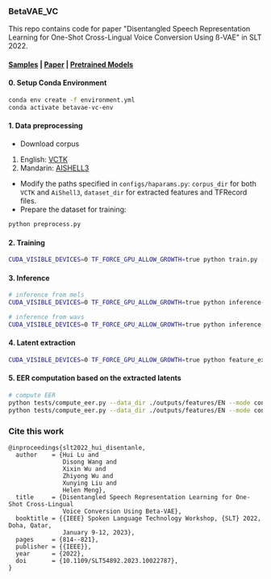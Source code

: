 ### BetaVAE_VC
This repo contains code for paper "Disentangled Speech Representation Learning for One-Shot Cross-Lingual Voice Conversion Using ß-VAE" in SLT 2022.
####  [Samples](https://beta-vaevc.github.io/) | [Paper](https://www1.se.cuhk.edu.hk/~hccl/publications/pub/2023%20SLT2022-Beta_VAE_based_one_shot_cross_lingual_VC.pdf) | [Pretrained Models](https://drive.google.com/drive/folders/1FerYnoB60B3aQgt-lAO9g8D3u0RoJe9T?usp=sharing)


#### 0. Setup Conda Environment
```bash
conda env create -f environment.yml
conda activate betavae-vc-env
```

#### 1. Data preprocessing
* Download corpus
1. English: [VCTK](https://datashare.ed.ac.uk/handle/10283/3443)
2. Mandarin: [AISHELL3](https://www.openslr.org/93/)
* Modify the paths specified in ```configs/haparams.py```: ```corpus_dir``` for both ```VCTK``` and ```AiShell3```, ```dataset_dir``` for extracted features and TFRecord files.
* Prepare the dataset for training:
```bash
python preprocess.py
```

#### 2. Training
```bash
CUDA_VISIBLE_DEVICES=0 TF_FORCE_GPU_ALLOW_GROWTH=true python train.py --out_dir ./outputs --data_dir /path/to/save/features/tfrecords
```

#### 3. Inference
```bash
# inference from mels
CUDA_VISIBLE_DEVICES=0 TF_FORCE_GPU_ALLOW_GROWTH=true python inference-from-mel.py --ckpt_path ./outputs/models/ckpt-500 --test_dir outputs/tests --src_mels test-mels.txt --ref_mels test-mels.txt

# inference from wavs
CUDA_VISIBLE_DEVICES=0 TF_FORCE_GPU_ALLOW_GROWTH=true python inference-from-wav.py --ckpt_path ./outputs/models/ckpt-500 --test_dir outputs/tests --src_wavs test-wavs.txt --ref_wavs test-wavs.txt
```

#### 4. Latent extraction
```bash
CUDA_VISIBLE_DEVICES=0 TF_FORCE_GPU_ALLOW_GROWTH=true python feature_extraction.py --data_dir /path/to/save/features/tfrecords --save_dir ./outputs/features --ckpt_path ./outputs/models/ckpt-300
```

#### 5. EER computation based on the extracted latents
```bash
# compute EER
python tests/compute_eer.py --data_dir ./outputs/features/EN --mode content
python tests/compute_eer.py --data_dir ./outputs/features/EN --mode content
```

### Cite this work
```text
@inproceedings{slt2022_hui_disentanle,
  author    = {Hui Lu and
               Disong Wang and
               Xixin Wu and
               Zhiyong Wu and
               Xunying Liu and
               Helen Meng},
  title     = {Disentangled Speech Representation Learning for One-Shot Cross-Lingual
               Voice Conversion Using Beta-VAE},
  booktitle = {{IEEE} Spoken Language Technology Workshop, {SLT} 2022, Doha, Qatar,
               January 9-12, 2023},
  pages     = {814--821},
  publisher = {{IEEE}},
  year      = {2022},
  doi       = {10.1109/SLT54892.2023.10022787},
}
```